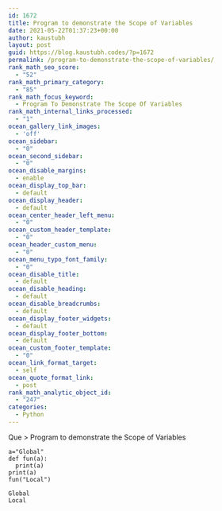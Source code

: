 ```yaml
---
id: 1672
title: Program to demonstrate the Scope of Variables
date: 2021-05-22T01:37:23+00:00
author: kaustubh
layout: post
guid: https://blog.kaustubh.codes/?p=1672
permalink: /program-to-demonstrate-the-scope-of-variables/
rank_math_seo_score:
  - "52"
rank_math_primary_category:
  - "85"
rank_math_focus_keyword:
  - Program To Demonstrate The Scope Of Variables
rank_math_internal_links_processed:
  - "1"
ocean_gallery_link_images:
  - 'off'
ocean_sidebar:
  - "0"
ocean_second_sidebar:
  - "0"
ocean_disable_margins:
  - enable
ocean_display_top_bar:
  - default
ocean_display_header:
  - default
ocean_center_header_left_menu:
  - "0"
ocean_custom_header_template:
  - "0"
ocean_header_custom_menu:
  - "0"
ocean_menu_typo_font_family:
  - "0"
ocean_disable_title:
  - default
ocean_disable_heading:
  - default
ocean_disable_breadcrumbs:
  - default
ocean_display_footer_widgets:
  - default
ocean_display_footer_bottom:
  - default
ocean_custom_footer_template:
  - "0"
ocean_link_format_target:
  - self
ocean_quote_format_link:
  - post
rank_math_analytic_object_id:
  - "247"
categories:
  - Python
---
```

Que > Program to demonstrate the Scope of Variables

<pre class="wp-block-code"><code>a="Global"
def fun(a):
  print(a)
print(a)
fun("Local")</code></pre>

<pre class="wp-block-code"><code>Global
Local</code></pre>